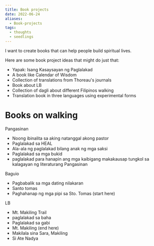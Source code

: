 ```yaml
---
title: Book projects
date: 2022-06-24
aliases:
  - Book-projects
tags:
  - thoughts
  - seedlings
---
```

I want to create books that can help people build spiritual lives.

Here are some book project ideas that might do just that:

- Yapak: Isang Kasaysayan ng Paglalakad
- A book like Calendar of Wisdom
- Collection of translations from Thoreau's journals
- Book about LB
- Collection of dagli about different Filipinos walking
- Translation book in three languages using experimental forms

# Books on walking

Pangasinan
- Noong ibinalita sa aking natanggal akong pastor
- Paglalakad sa HEAL
- Ala-ala ng paglalakad bilang anak ng mga saksi
- Paglalakad sa mga bukid
- paglalakad para hanapin ang mga kaibigang makakausap tungkol sa kalagayan ng literaturang Pangasinan

Baguio
- Pagbabalik sa mga dating nilakaran
- Santo tomas
- Paghahanap ng mga pipi sa Sto. Tomas (start here)

LB
- Mt. Makiling Trail
- paglalakad sa baha
- Paglalakad sa gabi
- Mt. Makiling (end here)
- Makilala sina Sara, Makiling
- Si Ate Nadya